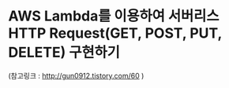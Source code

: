# AWS Lambda를 이용하여 서버리스 HTTP Request(GET, POST, PUT, DELETE) 구현하기
(참고링크 : http://gun0912.tistory.com/60 )
